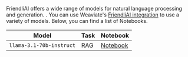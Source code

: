 FriendliAI offers a wide range of models for natural language processing and generation. . You can use Weaviate's [FriendliAI integration](https://docs.weaviate.io/weaviate/model-providers/friendliai) to use a variety of models. Below, you can find a list of Notebooks.

| Model | Task | Notebook|
| --- | --- | --- |
| `llama-3.1-70b-instruct` | RAG | [Notebook](https://github.com/weaviateweaviate-features/model-providers/meta/rag_llama_3.1_70b_instruct_friendliai.ipynb) |
